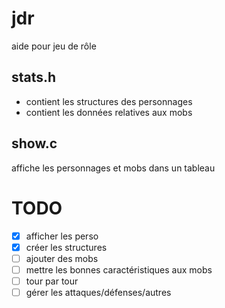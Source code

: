 # jdr
aide pour jeu de rôle

## stats.h
* contient les structures des personnages
* contient les données relatives aux mobs

## show.c
affiche les personnages et mobs dans un tableau

# TODO
- [x] afficher les perso
- [x] créer les structures
- [ ] ajouter des mobs
- [ ] mettre les bonnes caractéristiques aux mobs
- [ ] tour par tour
- [ ] gérer les attaques/défenses/autres